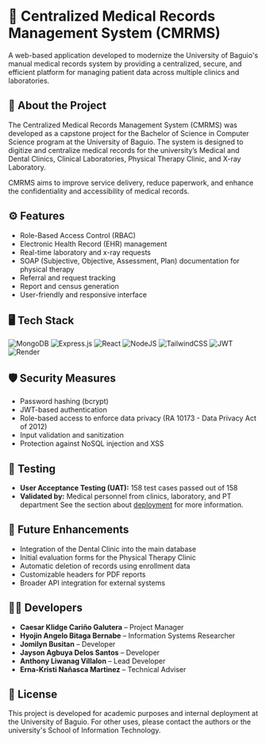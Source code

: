 # 🏥 Centralized Medical Records Management System (CMRMS)

A web-based application developed to modernize the University of Baguio's manual medical records system by providing a centralized, secure, and efficient platform for managing patient data across multiple clinics and laboratories.

## 📘 About the Project

The Centralized Medical Records Management System (CMRMS) was developed as a capstone project for the Bachelor of Science in Computer Science program at the University of Baguio. The system is designed to digitize and centralize medical records for the university’s Medical and Dental Clinics, Clinical Laboratories, Physical Therapy Clinic, and X-ray Laboratory.

CMRMS aims to improve service delivery, reduce paperwork, and enhance the confidentiality and accessibility of medical records.

## ⚙️ Features

- Role-Based Access Control (RBAC)
- Electronic Health Record (EHR) management
- Real-time laboratory and x-ray requests
- SOAP (Subjective, Objective, Assessment, Plan) documentation for physical therapy
- Referral and request tracking
- Report and census generation
- User-friendly and responsive interface

## 🖥️ Tech Stack

![MongoDB](https://img.shields.io/badge/MongoDB-%234ea94b.svg?style=for-the-badge&logo=mongodb&logoColor=white) ![Express.js](https://img.shields.io/badge/express.js-%23404d59.svg?style=for-the-badge&logo=express&logoColor=%2361DAFB) ![React](https://img.shields.io/badge/react-%2320232a.svg?style=for-the-badge&logo=react&logoColor=%2361DAFB) ![NodeJS](https://img.shields.io/badge/node.js-6DA55F?style=for-the-badge&logo=node.js&logoColor=white) ![TailwindCSS](https://img.shields.io/badge/tailwindcss-%2338B2AC.svg?style=for-the-badge&logo=tailwind-css&logoColor=white) ![JWT](https://img.shields.io/badge/JWT-black?style=for-the-badge&logo=JSON%20web%20tokens) ![Render](https://img.shields.io/badge/Render-%46E3B7.svg?style=for-the-badge&logo=render&logoColor=white)

## 🛡️ Security Measures

- Password hashing (bcrypt)
- JWT-based authentication
- Role-based access to enforce data privacy (RA 10173 - Data Privacy Act of 2012)
- Input validation and sanitization
- Protection against NoSQL injection and XSS

## 🧪 Testing

- **User Acceptance Testing (UAT):** 158 test cases passed out of 158
- **Validated by:** Medical personnel from clinics, laboratory, and PT department
See the section about [deployment](https://facebook.github.io/create-react-app/docs/deployment) for more information.

## 🚀 Future Enhancements

- Integration of the Dental Clinic into the main database
- Initial evaluation forms for the Physical Therapy Clinic
- Automatic deletion of records using enrollment data
- Customizable headers for PDF reports
- Broader API integration for external systems

## 👨‍💻 Developers
- **Caesar Klidge Cariño Galutera** – Project Manager  
- **Hyojin Angelo Bitaga Bernabe** – Information Systems Researcher  
- **Jomilyn Busitan** – Developer  
- **Jayson Agbuya Delos Santos** – Developer  
- **Anthony Liwanag Villalon** – Lead Developer  
- **Erna-Kristi Nañasca Martinez** – Technical Adviser

## 📄 License

This project is developed for academic purposes and internal deployment at the University of Baguio. For other uses, please contact the authors or the university's School of Information Technology.
